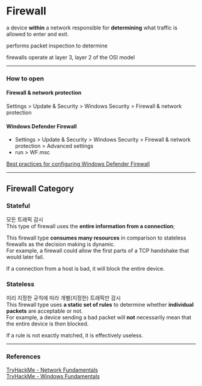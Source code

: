 # Firewall

a device **within** a network responsible for **determining** what traffic is allowed to enter and exit.

performs packet inspection to determine

firewalls operate at layer 3, layer 2 of the OSI model



---
### How to open

#### Firewall & network protection

Settings > Update & Security > Windows Security > Firewall & network protection


#### Windows Defender Firewall

* Settings > Update & Security > Windows Security > Firewall & network protection > Advanced settings 
* run > WF.msc

[Best practices for configuring Windows Defender Firewall](https://docs.microsoft.com/en-us/windows/security/threat-protection/windows-firewall/best-practices-configuring)

---

## Firewall Category

### Stateful
모든 트래픽 감시   
This type of firewall uses the **entire information from a connection**;      

This firewall type **consumes many resources** in comparison to stateless firewalls as the decision making is dynamic.   
For example, a firewall could allow the first parts of a TCP handshake that would later fail.  

If a connection from a host is bad, it will block the entire device.  

### Stateless
미리 지정한 규칙에 따라 개별(지정한) 트래픽만 감시  
This firewall type uses **a static set of rules** to determine whether **individual packets** are acceptable or not.      
For example, a device sending a bad packet will **not** necessarily mean that the entire device is then blocked.  

If a rule is not exactly matched, it is effectively useless.  

---






### References
[TryHackMe - Network Fundamentals](https://tryhackme.com/module/network-fundamentals)    
[TryHackMe - Windows Fundamentals](https://tryhackme.com/module/windows-fundamentals)
